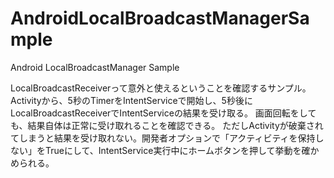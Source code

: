 # AndroidLocalBroadcastManagerSample
Android LocalBroadcastManager Sample

LocalBroadcastReceiverって意外と使えるということを確認するサンプル。
Activityから、5秒のTimerをIntentServiceで開始し、5秒後にLocalBroadcastReceiverでIntentServiceの結果を受け取る。
画面回転をしても、結果自体は正常に受け取れることを確認できる。
ただしActivityが破棄されてしまうと結果を受け取れない。開発者オプションで「アクティビティを保持しない」をTrueにして、IntentService実行中にホームボタンを押して挙動を確かめられる。
